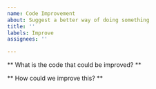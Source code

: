 ```yaml
---
name: Code Improvement
about: Suggest a better way of doing something
title: ''
labels: Improve
assignees: ''

---
```


** What is the code that could be improved? **

** How could we improve this? **
